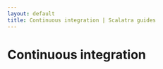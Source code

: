 ```yaml
---
layout: default
title: Continuous integration | Scalatra guides
---
```


<div class="page-header">
  <h1>Continuous integration</h1>
</div>
